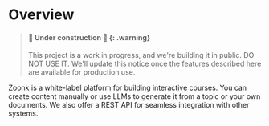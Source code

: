 # Overview

> #### 🚧 Under construction 🚧 {: .warning}
>
> This project is a work in progress, and we're building it in public. DO NOT USE IT.
> We'll update this notice once the features described here are available for production use.

Zoonk is a white-label platform for building interactive courses. You can create content manually or use LLMs to generate it from a topic or your own documents. We also offer a REST API for seamless integration with other systems.
